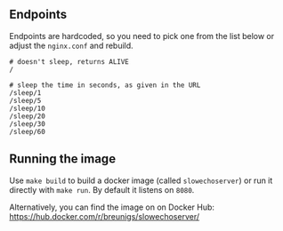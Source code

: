 ## Endpoints

Endpoints are hardcoded, so you need to pick one from the list below or adjust
the `nginx.conf` and rebuild.

```
# doesn't sleep, returns ALIVE
/

# sleep the time in seconds, as given in the URL
/sleep/1
/sleep/5
/sleep/10
/sleep/20
/sleep/30
/sleep/60
```

## Running the image

Use `make build` to build a docker image (called `slowechoserver`) or run it directly with `make run`. By default it listens on `8080`.

Alternatively, you can find the image on on Docker Hub: https://hub.docker.com/r/breunigs/slowechoserver/
